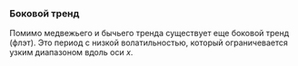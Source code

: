 ### Боковой тренд ###

Помимо медвежьего и бычьего тренда существует еще боковой тренд (флэт). Это период с низкой волатильностью, который ограничевается узким диапазоном вдоль оси $x$.